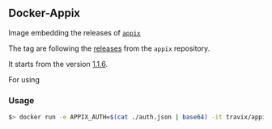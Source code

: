 ## Docker-Appix

Image embedding the releases of [`appix`](https://github.com/Travix-International/appix/tree/master)

The tag are following the [releases](https://github.com/Travix-International/appix/releases) from the `appix` repository.

It starts from the version [1.1.6](https://github.com/Travix-International/appix/releases/tag/1.1.16).

For using 

### Usage

```bash
$> docker run -e APPIX_AUTH=$(cat ./auth.json | base64) -it travix/appix
```

